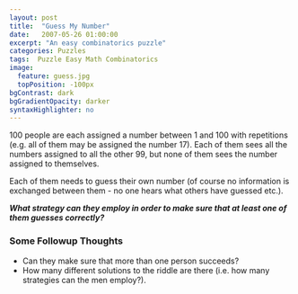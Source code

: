 ```yaml
---
layout: post
title:  "Guess My Number"
date:   2007-05-26 01:00:00
excerpt: "An easy combinatorics puzzle"
categories: Puzzles
tags:  Puzzle Easy Math Combinatorics
image:
  feature: guess.jpg
  topPosition: -100px
bgContrast: dark
bgGradientOpacity: darker
syntaxHighlighter: no
---
```

100 people are each assigned a number between 1 and 100 with repetitions (e.g. all of them may be assigned the number 17). Each of them sees all the numbers assigned to all the other 99, but none of them sees the number assigned to themselves.

Each of them needs to guess their own number (of course no information is exchanged between them - no one hears what others have guessed etc.).

***What strategy can they employ in order to make sure that at least one of them guesses correctly?***

### Some Followup Thoughts

* Can they make sure that more than one person succeeds?
* How many different solutions to the riddle are there (i.e. how many strategies can the men employ?).
